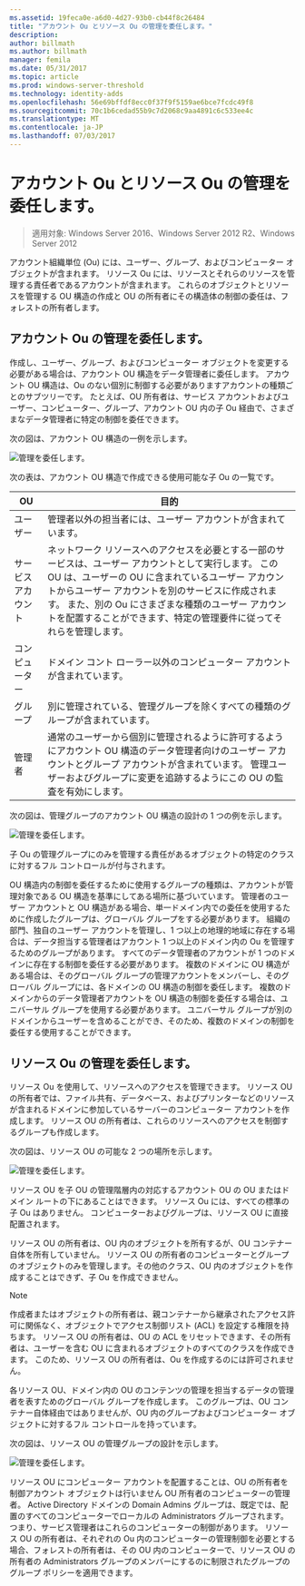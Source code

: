 ```yaml
---
ms.assetid: 19feca0e-a6d0-4d27-93b0-cb44f8c26484
title: "アカウント Ou とリソース Ou の管理を委任します。"
description: 
author: billmath
ms.author: billmath
manager: femila
ms.date: 05/31/2017
ms.topic: article
ms.prod: windows-server-threshold
ms.technology: identity-adds
ms.openlocfilehash: 56e69bffdf8ecc0f37f9f5159ae6bce7fcdc49f8
ms.sourcegitcommit: 70c1b6cedad55b9c7d2068c9aa4891c6c533ee4c
ms.translationtype: MT
ms.contentlocale: ja-JP
ms.lasthandoff: 07/03/2017
---
```

# <a name="delegating-administration-of-account-ous-and-resource-ous"></a>アカウント Ou とリソース Ou の管理を委任します。

>適用対象: Windows Server 2016、Windows Server 2012 R2、Windows Server 2012

アカウント組織単位 (Ou) には、ユーザー、グループ、およびコンピューター オブジェクトが含まれます。 リソース Ou には、リソースとそれらのリソースを管理する責任者であるアカウントが含まれます。 これらのオブジェクトとリソースを管理する OU 構造の作成と OU の所有者にその構造体の制御の委任は、フォレストの所有者します。  
  
## <a name="delegating-administration-of-account-ous"></a>アカウント Ou の管理を委任します。  
作成し、ユーザー、グループ、およびコンピューター オブジェクトを変更する必要がある場合は、アカウント OU 構造をデータ管理者に委任します。 アカウント OU 構造は、Ou のない個別に制御する必要がありますアカウントの種類ごとのサブツリーです。 たとえば、OU 所有者は、サービス アカウントおよびユーザー、コンピューター、グループ、アカウント OU 内の子 Ou 経由で、さまざまなデータ管理者に特定の制御を委任できます。  
  
次の図は、アカウント OU 構造の一例を示します。  
  
![管理を委任します。](media/Delegating-Administration-of-Account-OUs-and-Resource-OUs/66d38fbe-e8eb-42d7-abab-9526243bf6d9.gif)  
  
次の表は、アカウント OU 構造で作成できる使用可能な子 Ou の一覧です。  
  
|OU|目的|  
|------|-----------|  
|ユーザー|管理者以外の担当者には、ユーザー アカウントが含まれています。|  
|サービス アカウント|ネットワーク リソースへのアクセスを必要とする一部のサービスは、ユーザー アカウントとして実行します。 この OU は、ユーザーの OU に含まれているユーザー アカウントからユーザー アカウントを別のサービスに作成されます。 また、別の Ou にさまざまな種類のユーザー アカウントを配置することができます、特定の管理要件に従ってそれらを管理します。|  
|コンピューター|ドメイン コント ローラー以外のコンピューター アカウントが含まれています。|  
|グループ|別に管理されている、管理グループを除くすべての種類のグループが含まれています。|  
|管理者|通常のユーザーから個別に管理されるように許可するようにアカウント OU 構造のデータ管理者向けのユーザー アカウントとグループ アカウントが含まれています。 管理ユーザーおよびグループに変更を追跡するようにこの OU の監査を有効にします。|  
  
次の図は、管理グループのアカウント OU 構造の設計の 1 つの例を示します。  
  
![管理を委任します。](media/Delegating-Administration-of-Account-OUs-and-Resource-OUs/be2cd2d2-6956-429c-a53a-369e6fe40b2b.gif)  
  
子 Ou の管理グループにのみを管理する責任があるオブジェクトの特定のクラスに対するフル コントロールが付与されます。  
  
OU 構造内の制御を委任するために使用するグループの種類は、アカウントが管理対象である OU 構造を基準にしてある場所に基づいています。 管理者のユーザー アカウントと OU 構造がある場合、単一ドメイン内での委任を使用するために作成したグループは、グローバル グループをする必要があります。 組織の部門、独自のユーザー アカウントを管理し、1 つ以上の地理的地域に存在する場合は、データ担当する管理者はアカウント 1 つ以上のドメイン内の Ou を管理するためのグループがあります。 すべてのデータ管理者のアカウントが 1 つのドメインに存在する制御を委任する必要があります。 複数のドメインに OU 構造がある場合は、そのグローバル グループの管理アカウントをメンバーし、そのグローバル グループには、各ドメインの OU 構造の制御を委任します。 複数のドメインからのデータ管理者アカウントを OU 構造の制御を委任する場合は、ユニバーサル グループを使用する必要があります。 ユニバーサル グループが別のドメインからユーザーを含めることができ、そのため、複数のドメインの制御を委任する使用することができます。  
  
## <a name="delegating-administration-of-resource-ous"></a>リソース Ou の管理を委任します。  
リソース Ou を使用して、リソースへのアクセスを管理できます。 リソース OU の所有者では、ファイル共有、データベース、およびプリンターなどのリソースが含まれるドメインに参加しているサーバーのコンピューター アカウントを作成します。 リソース OU の所有者は、これらのリソースへのアクセスを制御するグループも作成します。  
  
次の図は、リソース OU の可能な 2 つの場所を示します。  
  
![管理を委任します。](media/Delegating-Administration-of-Account-OUs-and-Resource-OUs/6667a5ce-34d6-48a9-9974-b823ba70e2af.gif)  
  
リソース OU を子 OU の管理階層内の対応するアカウント OU の OU またはドメイン ルートの下にあることはできます。 リソース Ou には、すべての標準の子 Ou はありません。 コンピューターおよびグループは、リソース OU に直接配置されます。  
  
リソース OU の所有者は、OU 内のオブジェクトを所有するが、OU コンテナー自体を所有していません。 リソース OU の所有者のコンピューターとグループのオブジェクトのみを管理します。その他のクラス、OU 内のオブジェクトを作成することはできず、子 Ou を作成できません。  
  
> [!NOTE]  
> 作成者またはオブジェクトの所有者は、親コンテナーから継承されたアクセス許可に関係なく、オブジェクトでアクセス制御リスト (ACL) を設定する権限を持ちます。 リソース OU の所有者は、OU の ACL をリセットできます、その所有者は、ユーザーを含む OU に含まれるオブジェクトのすべてのクラスを作成できます。 このため、リソース OU の所有者は、Ou を作成するのには許可されません。  
  
各リソース OU、ドメイン内の OU のコンテンツの管理を担当するデータの管理者を表すためのグローバル グループを作成します。 このグループは、OU コンテナー自体経由ではありませんが、OU 内のグループおよびコンピューター オブジェクトに対するフル コントロールを持っています。  
  
次の図は、リソース OU の管理グループの設計を示します。  
  
![管理を委任します。](media/Delegating-Administration-of-Account-OUs-and-Resource-OUs/8a3f7714-a3bf-43f7-b999-6070543248b0.gif)  
  
リソース OU にコンピューター アカウントを配置することは、OU の所有者を制御アカウント オブジェクトは行いません OU 所有者のコンピューターの管理者。 Active Directory ドメインの Domain Admins グループは、既定では、配置のすべてのコンピューターでローカルの Administrators グループされます。 つまり、サービス管理者はこれらのコンピューターの制御があります。 リソース OU の所有者は、それぞれの Ou 内のコンピューターの管理制御を必要とする場合、フォレストの所有者は、その OU 内のコンピューターで、リソース OU の所有者の Administrators グループのメンバーにするのに制限されたグループのグループ ポリシーを適用できます。  
  


